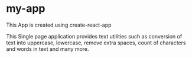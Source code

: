 # my-app
This App is created using create-react-app

This Single page application provides text utilities such as conversion of text into uppercase, lowercase, remove extra spaces, count of characters and words in text and many more.


